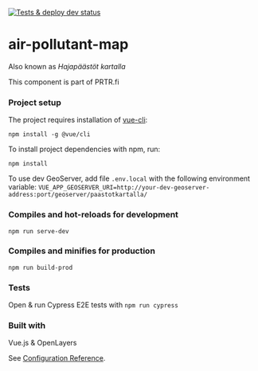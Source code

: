 [![Tests & deploy dev status](https://github.com/sykefi/air-pollutant-map/workflows/Tests%20%26%20deploy%20dev/badge.svg)](https://github.com/sykefi/air-pollutant-map/actions)

# air-pollutant-map

Also known as _Hajapäästöt kartalla_

This component is part of PRTR.fi
### Project setup

The project requires installation of [vue-cli](https://cli.vuejs.org/):
```
npm install -g @vue/cli
```

To install project dependencies with npm, run:
```
npm install
```

To use dev GeoServer, add file `.env.local` with the following environment variable: 
`VUE_APP_GEOSERVER_URI=http://your-dev-geoserver-address:port/geoserver/paastotkartalla/`


### Compiles and hot-reloads for development

`npm run serve-dev`

### Compiles and minifies for production

`npm run build-prod`

### Tests

Open & run Cypress E2E tests with
`npm run cypress`

### Built with

Vue.js & OpenLayers

See [Configuration Reference](https://cli.vuejs.org/config/).

